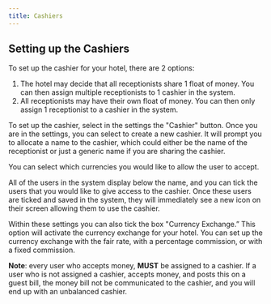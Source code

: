 ```yaml
---
title: Cashiers
---
```


## Setting up the Cashiers

To set up the cashier for your hotel, there are 2 options:

1. The hotel may decide that all receptionists share 1 float of money. You can then assign multiple receptionists to 1 cashier in the system.
2. All receptionists may have their own float of money.  You can then only assign 1 receptionist to a cashier in the system.

To set up the cashier, select in the settings the "Cashier" button.
Once you are in the settings, you can select to create a new cashier. It will prompt you to allocate a name to the cashier, which could either be the name of the receptionist or just a generic name if you are sharing the cashier.

You can select which currencies you would like to allow the user to accept.

All of the users in the system display below the name, and you can tick the users that you would like to give access to the cashier. Once these users are ticked and saved in the system, they will immediately see a new icon on their screen allowing them to use the cashier.

Within these settings you can also tick the box "Currency Exchange.” This option will activate the currency exchange for your hotel. You can set up the currency exchange with the fair rate, with a percentage commission, or with a fixed commission.

**Note**: every user who accepts money, **MUST** be assigned to a cashier. If a user who is not assigned a cashier, accepts money, and posts this on a guest bill, the money bill not be communicated to the cashier, and you will end up with an unbalanced cashier.
